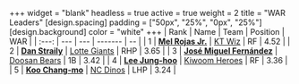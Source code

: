 +++
widget = "blank"
headless = true
active = true
weight = 2
title = "WAR Leaders"
[design.spacing]
padding = ["50px", "25%", "0px", "25%"]
[design.background]
color = "white"
+++
| Rank | Name | Team | Position | WAR |
| :---: | --- | --- | ------- | -- |
| 1 | [**Mel Rojas Jr.**](/players/11380) | [KT Wiz](/teams/KTWiz) | RF | 4.52 |
| 2 | [**Dan Straily**](/players/13648) | [Lotte Giants](/teams/LotteGiants) | RHP | 3.65 |
| 3 | [**José Miguel Fernández**](/players/12514) | [Doosan Bears](/teams/DoosanBears) | 1B | 3.42 |
| 4 | [**Lee Jung-hoo**](/players/10673) | [Kiwoom Heroes](/teams/KiwoomHeroes) | RF | 3.36 |
| 5 | [**Koo Chang-mo**](/players/7698) | [NC Dinos](/teams/NCDinos) | LHP | 3.24 |
